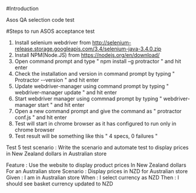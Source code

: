 #Introduction

Asos QA selection code test

#Steps to run ASOS acceptance test

1. Install selenium webdriver from  http://selenium-release.storage.googleapis.com/3.4/selenium-java-3.4.0.zip
2. Install NPM(Node.JS) from https://nodejs.org/en/download/
3. Open command prompt and type " npm install –g protractor " and hit enter
4. Check the installation and version in command prompt by typing " Protractor --version " and hit enter
5. Update webdriver-manager using command prompt by typing " webdriver-manager update " and hit enter
6. Start webdriver manager using commnad prompt by typing " webdriver-manager start " and hit enter
7. Open a new command prompt and give the command as " protractor conf.js " and hit enter
8. Test will start in chrome browser as it has configured to run only in chrome browser
9. Test result will be something like this " 4 specs, 0 failures "

Test 5 test scenario : Write the scenario and automate test to display prices in New Zealand dollars in Australian store

Feature : Use the website to display product prices
          In New Zealand dollars
          For an Australian store
Scenario : Display prices in NZD for Australian store
Given : I am in Australian store
When  : I select currency as NZD
Then  : I should see basket currency updated to NZD

